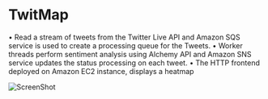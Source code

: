 # TwitMap
• Read a stream of tweets from the Twitter Live API and Amazon SQS service is used to create a processing queue for the Tweets. • Worker threads perform sentiment analysis using Alchemy API and Amazon SNS service updates the status processing on each tweet. • The HTTP frontend deployed on Amazon EC2 instance, displays a heatmap

![ScreenShot](http://s29.postimg.org/4wrjx4blj/Screenshots2.jpg)
